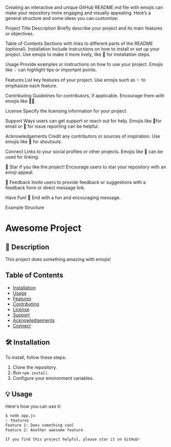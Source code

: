 Creating an interactive and unique GitHub README.md file with emojis can make your repository more engaging and visually appealing. Here’s a general structure and some ideas you can customize:

Project Title
Description
Briefly describe your project and its main features or objectives.

Table of Contents
Sections with links to different parts of the README (optional).
Installation
Include instructions on how to install or set up your project. Use emojis to make it more lively, like 🚀 for installation steps.

Usage
Provide examples or instructions on how to use your project. Emojis like 💡 can highlight tips or important points.

Features
List key features of your project. Use emojis such as ✨ to emphasize each feature.

Contributing
Guidelines for contributors, if applicable. Encourage them with emojis like 👩‍💻.

License
Specify the licensing information for your project.

Support
Ways users can get support or reach out for help. Emojis like 📧for email or 🐞 for issue reporting can be helpful.

Acknowledgements
Credit any contributors or sources of inspiration. Use emojis like 🙌 for shoutouts.

Connect
Links to your social profiles or other projects. Emojis like 🔗 can be used for linking.

🌟 Star if you like the project!
Encourage users to star your repository with an emoji appeal.

📝 Feedback
Invite users to provide feedback or suggestions with a feedback form or direct message link.

Have Fun! 🎉
End with a fun and encouraging message.

Example Structure
# Awesome Project

## 🚀 Description
This project does something amazing with emojis!

## Table of Contents
- [Installation](#installation)
- [Usage](#usage)
- [Features](#features)
- [Contributing](#contributing)
- [License](#license)
- [Support](#support)
- [Acknowledgements](#acknowledgements)
- [Connect](#connect)

## 🛠️ Installation
To install, follow these steps:
1. Clone the repository.
2. Run `npm install`.
3. Configure your environment variables.

## 💡 Usage
Here's how you can use it:
```bash
$ node app.js
✨ Features
Feature 1: Does something cool
Feature 2: Another awesome feature

If you find this project helpful, please star it on GitHub!


